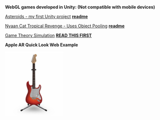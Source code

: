 <!--[GitHub Oren Nelson](https://github.com/nohren) -->

<!--[LinkedIn](https://www.linkedin.com/in/oren-nelson) -->


**WebGL games developed in Unity: (Not compatible with mobile devices)**

[Asteroids - my first Unity project](https://nohren.github.io/Interstellar-Asteroids-2D/) **[readme](https://github.com/nohren/Interstellar-Asteroids-2D)**

[Nyaan Cat Tropical Revenge - Uses Object Pooling](https://nohren.github.io/Nyaan-Cat-Tropical-Revenge-2D/) **[readme](https://github.com/nohren/Nyaan-Cat-Tropical-Revenge-2D)**

[Game Theory Simulation](https://nohren.github.io/MiniMax-Tree-AI-simulation/) **[READ THIS FIRST](https://github.com/nohren/MiniMax-Tree-AI-simulation/blob/master/README.md)**

**Apple AR Quick Look Web Example**
<div>
    <a href="https://github.com/nohren/my-portfolio/raw/master/_includes/models/fender_stratocaster.usdz" rel="ar">
        <img src="https://github.com/nohren/my-portfolio/raw/master/_includes/models/fender_pic.png">
    </a>
</div>
